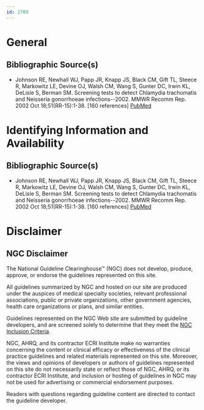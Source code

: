```yaml
---
id: 2709
---
```


# General

## Bibliographic Source(s)

- Johnson RE, Newhall WJ, Papp JR, Knapp JS, Black CM, Gift TL, Steece R, Markowitz LE, Devine OJ, Walsh CM, Wang S, Gunter DC, Irwin KL, DeLisle S, Berman SM. Screening tests to detect Chlamydia trachomatis and Neisseria gonorrhoeae infections--2002. MMWR Recomm Rep. 2002 Oct 18;51(RR-15):1-38. [160 references] [ PubMed ](http://www.ncbi.nlm.nih.gov/entrez/query.fcgi?cmd=Retrieve&db=pubmed&dopt=Abstract&list_uids=12418541)

# Identifying Information and Availability

## Bibliographic Source(s)

- Johnson RE, Newhall WJ, Papp JR, Knapp JS, Black CM, Gift TL, Steece R, Markowitz LE, Devine OJ, Walsh CM, Wang S, Gunter DC, Irwin KL, DeLisle S, Berman SM. Screening tests to detect Chlamydia trachomatis and Neisseria gonorrhoeae infections--2002. MMWR Recomm Rep. 2002 Oct 18;51(RR-15):1-38. [160 references] [ PubMed ](http://www.ncbi.nlm.nih.gov/entrez/query.fcgi?cmd=Retrieve&db=pubmed&dopt=Abstract&list_uids=12418541)

# Disclaimer

## NGC Disclaimer

The National Guideline Clearinghouse™ (NGC) does not develop, produce, approve, or endorse the guidelines represented on this site.

All guidelines summarized by NGC and hosted on our site are produced under the auspices of medical specialty societies, relevant professional associations, public or private organizations, other government agencies, health care organizations or plans, and similar entities.

Guidelines represented on the NGC Web site are submitted by guideline developers, and are screened solely to determine that they meet the [NGC Inclusion Criteria](/help-and-about/summaries/inclusion-criteria).

NGC, AHRQ, and its contractor ECRI Institute make no warranties concerning the content or clinical efficacy or effectiveness of the clinical practice guidelines and related materials represented on this site. Moreover, the views and opinions of developers or authors of guidelines represented on this site do not necessarily state or reflect those of NGC, AHRQ, or its contractor ECRI Institute, and inclusion or hosting of guidelines in NGC may not be used for advertising or commercial endorsement purposes.

Readers with questions regarding guideline content are directed to contact the guideline developer.

